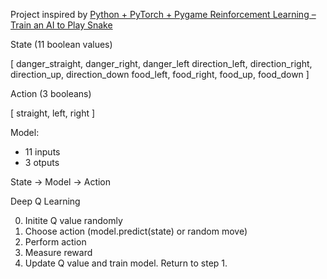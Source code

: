 Project inspired by [Python + PyTorch + Pygame Reinforcement Learning – Train an AI to Play Snake](https://www.youtube.com/watch?v=L8ypSXwyBds&t=17s)

State (11 boolean values)

[ 
    danger_straight, danger_right, danger_left
    direction_left, direction_right, direction_up, direction_down
    food_left,  food_right, food_up, food_down
]

Action (3 booleans)

[ straight, left, right ]

Model:
- 11 inputs
- 3 otputs

State -> Model -> Action

Deep Q Learning 

0. Initite Q value randomly                          
1. Choose action (model.predict(state) or random move)
2. Perform action
3. Measure reward
4. Update Q value and train model. Return to step 1. 